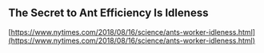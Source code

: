 ## The Secret to Ant Efficiency Is Idleness
  
  [https://www.nytimes.com/2018/08/16/science/ants-worker-idleness.html](https://www.nytimes.com/2018/08/16/science/ants-worker-idleness.html)